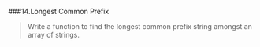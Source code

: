 ###14.Longest Common Prefix

>Write a function to find the longest common prefix string amongst an array of strings.

